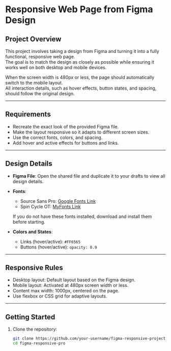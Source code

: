 # Responsive Web Page from Figma Design

## Project Overview
This project involves taking a design from Figma and turning it into a fully functional, responsive web page.  
The goal is to match the design as closely as possible while ensuring it works well on both desktop and mobile devices.

When the screen width is 480px or less, the page should automatically switch to the mobile layout.  
All interaction details, such as hover effects, button states, and spacing, should follow the original design.

---

## Requirements
- Recreate the exact look of the provided Figma file.
- Make the layout responsive so it adapts to different screen sizes.
- Use the correct fonts, colors, and spacing.
- Add hover and active effects for buttons and links.

---

## Design Details
- **Figma File**: Open the shared file and duplicate it to your drafts to view all design details.
- **Fonts**:  
  - Source Sans Pro: [Google Fonts Link](https://fonts.google.com/specimen/Source+Sans+Pro)  
  - Spin Cycle OT: [MyFonts Link](https://www.myfonts.com/fonts/positype/spin-cycle-ot/)  

  If you do not have these fonts installed, download and install them before starting.

- **Colors and States**:
  - Links (hover/active): `#FF6565`
  - Buttons (hover/active): `opacity: 0.9`

---

## Responsive Rules
- Desktop layout: Default layout based on the Figma design.
- Mobile layout: Activated at 480px screen width or less.
- Content max width: 1000px, centered on the page.
- Use flexbox or CSS grid for adaptive layouts.

---

## Getting Started
1. Clone the repository:
   ```bash
   git clone https://github.com/your-username/figma-responsive-project.git
   cd figma-responsive-pro
